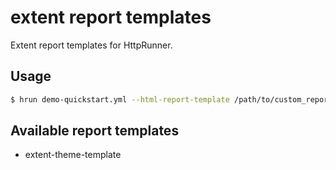 # extent report templates

Extent report templates for HttpRunner.

## Usage

```bash
$ hrun demo-quickstart.yml --html-report-template /path/to/custom_report_template
```

## Available report templates

- extent-theme-template
